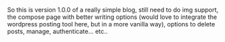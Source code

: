 So this is version 1.0.0 of a really simple blog, still need to do img support, the compose page with better writing options (would love to integrate the wordpress posting tool here, but in a more vanilla way), options to delete posts, manage, authenticate... etc..